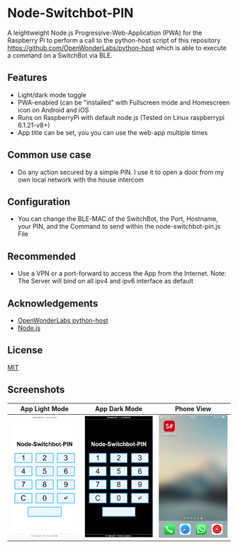 
# Node-Switchbot-PIN

A leightweight Node.js Progressive-Web-Application (PWA) for the Raspberry Pi to perform a call to the python-host script of this repository https://github.com/OpenWonderLabs/python-host which is able to execute a command on a SwitchBot via BLE.




## Features

- Light/dark mode toggle
- PWA-enabled (can be "installed" with Fullscreen mode and Homescreen icon on Android and iOS
- Runs on RaspberryPi with default node.js (Tested on Linux raspberrypi 6.1.21-v8+)
- App title can be set, you you can use the web-app multiple times


## Common use case

- Do any action secured by a simple PIN. I use it to open a door from my own local network with the house intercom

## Configuration

- You can change the BLE-MAC of the SwitchBot, the Port, Hostname, your PIN, and the Command to send within the node-switchbot-pin.js File

## Recommended

- Use a VPN or a port-forward to access the App from the Internet. Note: The Server will bind on all ipv4 and ipv6 interface as default
## Acknowledgements

 - [OpenWonderLabs python-host](https://github.com/OpenWonderLabs/python-host)
 - [Node.js](https://nodejs.org/)


## License

[MIT](https://choosealicense.com/licenses/mit/)


## Screenshots

 
| App Light Mode  | App Dark Mode | Phone View |
| ------------- | ------------- |  ------------- |
| <img src="https://raw.githubusercontent.com/masbaehr/node-switchbot-pin/main/screenshots/app-light.png" alt="drawing" width="200"/>  | <img src="https://raw.githubusercontent.com/masbaehr/node-switchbot-pin/main/screenshots/app-dark.png" alt="drawing" width="200"/>  |   <img src="https://raw.githubusercontent.com/masbaehr/node-switchbot-pin/main/screenshots/phone-view.jpg" alt="drawing" width="200"/>


 

